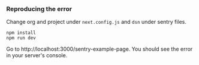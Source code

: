 ### Reproducing the error

Change org and project under `next.config.js` and `dsn` under sentry files.

```
npm install
npm run dev
```

Go to http://localhost:3000/sentry-example-page. You should see the error in your server's console.
